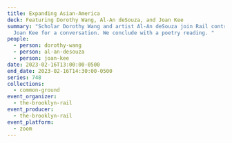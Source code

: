 ```yaml
---
title: Expanding Asian-America
deck: Featuring Dorothy Wang, Al-An deSouza, and Joan Kee
summary: "Scholar Dorothy Wang and artist Al-An deSouza join Rail contributor
  Joan Kee for a conversation. We conclude with a poetry reading. "
people:
  - person: dorothy-wang
  - person: al-an-desouza
  - person: joan-kee
date: 2023-02-16T13:00:00-0500
end_date: 2023-02-16T14:30:00-0500
series: 748
collections:
  - common-ground
event_organizer:
  - the-brooklyn-rail
event_producer:
  - the-brooklyn-rail
event_platform:
  - zoom
---
```

